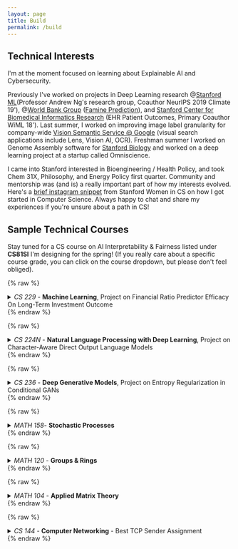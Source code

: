 ```yaml
---
layout: page
title: Build
permalink: /build
---
```


## Technical Interests 
I'm at the moment focused on learning about Explainable AI and Cybersecurity.

Previously I've worked on projects in Deep Learning research @[Stanford ML](https://stanfordmlgroup.github.io/)(Professor Andrew Ng's research group, Coauthor NeurIPS 2019 Climate 19'), @[World Bank Group](https://www.worldbank.org/) ([Famine Prediction](https://www.worldbank.org/en/programs/famine-early-action-mechanism)), and [Stanford Center for Biomedical Informatics Research](https://bmir.stanford.edu/) (EHR Patient Outcomes, Primary Coauthor WiML 18'). Last summer, I worked on improving image label granularity for company-wide [Vision Semantic Service @ Google](https://images.google.com/) (visual search applications include Lens, Vision AI, OCR). Freshman summer I worked on Genome Assembly software for [Stanford Biology](https://www.morrisonlabatstanford.org/) and worked on a deep learning project at a startup called Omniscience. 

I came into Stanford interested in Bioengineering / Health Policy, and took Chem 31X, Philosophy, and Energy Policy first quarter. Community and mentorship was (and is) a really important part of how my interests evolved. Here's a [brief instagram snippet](https://www.instagram.com/p/B7kewSMh4MH/) from Stanford Women in CS on how I got started in Computer Science. Always happy to chat and share my experiences if you're unsure about a path in CS! 

## Sample Technical Courses 
Stay tuned for a CS course on AI Interpretability & Fairness listed under **CS81SI** I'm designing for the spring! (If you really care about a specific course grade, you can click on the course dropdown, but please don't feel obliged). 

{% raw %}
<details>
    <summary><i>CS 229</i> - <b>Machine Learning</b>, Project on Financial Ratio Predictor Efficacy On Long-Term Investment Outcome </summary>
    A
</details>
{% endraw %}
 
{% raw %}
<details>
    <summary><i>CS 224N</i> - <b>Natural Language Processing with Deep Learning</b>, Project on Character-Aware Direct Output Language Models</summary>
    A
</details>
{% endraw %}

{% raw %}
<details>
    <summary><i>CS 236</i> - <b>Deep Generative Models</b>, Project on Entropy Regularization in Conditional GANs </summary>
    A
</details>
{% endraw %}

{% raw %}
<details>
    <summary><i>MATH 158</i>- <b>Stochastic Processes</b> </summary>
    A
</details>
{% endraw %}

{% raw %}
<details>
    <summary><i>MATH 120</i> - <b>Groups & Rings</b></summary>
    A
</details>
{% endraw %}

{% raw %}
<details>
    <summary><i>MATH 104</i> - <b>Applied Matrix Theory</b> </summary>
    A+
</details>
{% endraw %}

{% raw %}
<details>
    <summary><i>CS 144</i> - <b>Computer Networking</b> - Best TCP Sender Assignment</summary>
    A
</details>
{% endraw %}